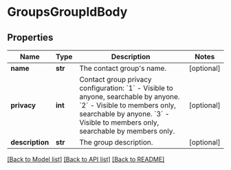# GroupsGroupIdBody

## Properties
Name | Type | Description | Notes
------------ | ------------- | ------------- | -------------
**name** | **str** | The contact group&#x27;s name. | [optional] 
**privacy** | **int** | Contact group privacy configuration:    &#x60;1&#x60; - Visible to anyone, searchable by anyone.    &#x60;2&#x60; - Visible to members only, searchable by anyone.    &#x60;3&#x60; - Visible to members only, searchable by members only. | [optional] 
**description** | **str** | The group description. | [optional] 

[[Back to Model list]](../README.md#documentation-for-models) [[Back to API list]](../README.md#documentation-for-api-endpoints) [[Back to README]](../README.md)

